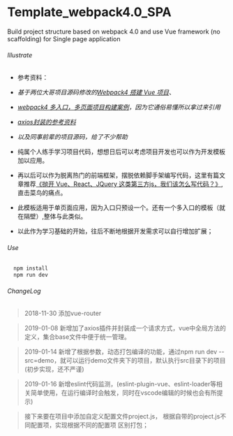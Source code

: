 # Template_webpack4.0_SPA
Build project structure based on webpack 4.0 and use Vue framework (no scaffolding) for Single page application
###### Illustrate
- 参考资料：
- *基于两位大哥项目源码修改的[Webpack4 搭建 Vue 项目](https://github.com/zxpsuper/createVue)*、
- *[webpack4 多入口，多页面项目构建案例](https://segmentfault.com/a/1190000014984842)，因为它通俗易懂所以拿过来引用*
- *[axios封装的参考资料](https://www.jianshu.com/p/dacbefd62e29)*
- *以及同事前辈的项目源码，给了不少帮助*

- 纯属个人练手学习项目代码，想想日后可以考虑项目开发也可以作为开发模板加以应用。
- 再以后可以作为脱离热门的前端框架，摆脱依赖脚手架编写代码，这里有篇文章推荐[《抛开 Vue、React、JQuery 这类第三方js，我们该怎么写代码？》](https://yalishizhude.github.io/2018/11/14/web-components/),直击菜鸟的痛点。

- 此模板适用于单页面应用，因为入口只预设一个。还有一个多入口的模板（就在隔壁）,整体与此类似。
- 以此作为学习基础的开始，往后不断地根据开发需求可以自行增加扩展；

###### Use
``` javascript
  npm install
  npm run dev
```
###### ChangeLog
> 2018-11-30 添加vue-router

> 2019-01-08 新增加了axios插件并封装成一个请求方式，vue中全局方法的定义，集合base文件中便于统一管理。

> 2019-01-14 新增了根据参数，动态打包编译的功能，通过npm run dev --src=demo，就可以运行demo文件夹下的项目，默认执行src目录下的项目(初步实现，还不严谨)

> 2019-01-16 新增eslint代码监测，(eslint-plugin-vue、eslint-loader等相关简单使用，在运行编译时会触发，同时在vscode编辑的时候也会有所提示)

> 接下来要在项目中添加自定义配置文件project.js， 根据自带的project.js不同配置项，实现根据不同的配置项 区别打包；
